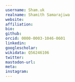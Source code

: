 ```yaml
---
username: Sham.uk
realname: Shamith Samarajiwa
website: 
affiliation: 
bio: 
github: 
orcid: 0000-0003-1046-0601
linkedin: 
googlescholar: 
wikidata: Q56246106
twitter: 
mastodon-url: 
meta:
instagram:
---
```

